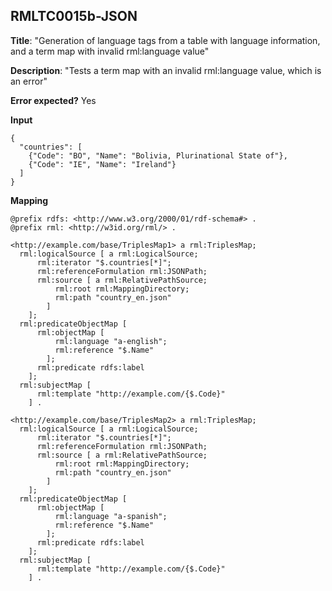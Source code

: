 ## RMLTC0015b-JSON

**Title**: "Generation of language tags from a table with language information, and a term map with invalid rml:language value"

**Description**: "Tests a term map with an invalid rml:language value, which is an error"

**Error expected?** Yes

**Input**
```
{
  "countries": [
    {"Code": "BO", "Name": "Bolivia, Plurinational State of"},
    {"Code": "IE", "Name": "Ireland"}
  ]
}

```

**Mapping**
```
@prefix rdfs: <http://www.w3.org/2000/01/rdf-schema#> .
@prefix rml: <http://w3id.org/rml/> .

<http://example.com/base/TriplesMap1> a rml:TriplesMap;
  rml:logicalSource [ a rml:LogicalSource;
      rml:iterator "$.countries[*]";
      rml:referenceFormulation rml:JSONPath;
      rml:source [ a rml:RelativePathSource;
          rml:root rml:MappingDirectory;
          rml:path "country_en.json"
        ]
    ];
  rml:predicateObjectMap [
      rml:objectMap [
          rml:language "a-english";
          rml:reference "$.Name"
        ];
      rml:predicate rdfs:label
    ];
  rml:subjectMap [
      rml:template "http://example.com/{$.Code}"
    ] .

<http://example.com/base/TriplesMap2> a rml:TriplesMap;
  rml:logicalSource [ a rml:LogicalSource;
      rml:iterator "$.countries[*]";
      rml:referenceFormulation rml:JSONPath;
      rml:source [ a rml:RelativePathSource;
          rml:root rml:MappingDirectory;
          rml:path "country_en.json"
        ]
    ];
  rml:predicateObjectMap [
      rml:objectMap [
          rml:language "a-spanish";
          rml:reference "$.Name"
        ];
      rml:predicate rdfs:label
    ];
  rml:subjectMap [
      rml:template "http://example.com/{$.Code}"
    ] .

```

